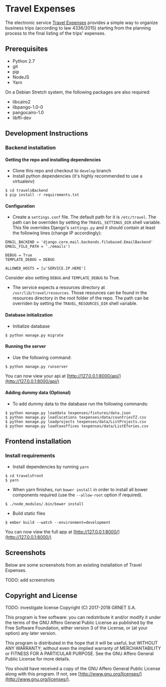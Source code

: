 # Travel Expenses

The electronic service [Travel Expenses](https://travelexpenses.grnet.gr/ui/auth/login) provides a simple way to organize business trips (according to law 4336/2015) starting from the planning process to the final listing of the trips' expenses.

## Prerequisites

* Python 2.7
* git
* pip
* NodeJS
* Yarn

On a Debian Stretch system, the following packages are also required:
* libcairo2
* libpango-1.0-0
* pangocairo-1.0
* libffi-dev

## Development Instructions

### Backend installation

#### Getting the repo and installing dependencies

* Clone this repo and checkout to `develop` branch
* Install python dependencies (it's highly recommended to use a virtualenv)
```
$ cd travelsBackend
$ pip install -r requirements.txt
```

#### Configuration

* Create a `settings.conf` file. The default path for it is `/etc/travel`. The path can be overriden by setting the `TRAVEL_SETTINGS_DIR` shell variable. This file overrides Django's `settings.py` and it should contain at least the following lines (change IP accordingly):
```
EMAIL_BACKEND = 'django.core.mail.backends.filebased.EmailBackend'
EMAIL_FILE_PATH = './emails')

DEBUG = True
TEMPLATE_DEBUG = DEBUG

ALLOWED_HOSTS = [u'SERVICE.IP.HERE']
```
Consider also setting `DEBUG` and `TEMPLATE_DEBUG` to True.

* The service expects a resources directory at `/usr/lib/travel/resources`. Those resources can be found in the resources directory in the root folder of the repo. The path can be overriden by setting the `TRAVEL_RESOURCES_DIR` shell variable.

#### Database initialization

* Initialize database
```
$ python manage.py migrate
```

#### Running the server

* Use the following command:
```
$ python manage.py runserver
```
You can now view your api at [http://127.0.0.1:8000/api/](http://127.0.0.1:8000/api/)

#### Adding dummy data (Optional)

* To add dummy data to the database run the following commands:
```
$ python manage.py loaddata texpenses/fixtures/data.json
$ python manage.py loadlocations texpenses/data/countriesTZ.csv
$ python manage.py loadprojects texpenses/data/ListProjects.csv
$ python manage.py loadtaxoffices texpenses/data/ListEfories.csv
```

## Frontend installation

### Install requirements

* Install dependencies by running `yarn`
```
$ cd travelsFront
$ yarn
```
* When yarn finishes, run `bower install` in order to install all bower components required (use the `--allow-root` option if required).
```
$ ./node_modules/.bin/bower install
```

* Build static files
```
$ ember build --watch --environment=development
```

You can now view the full app at [http://127.0.0.1:8000/](http://127.0.0.1:8000/)

## Screenshots

Below are some screenshots from an existing installation of Travel Expenses.

TODO: add screenshots

## Copyright and License

TODO: investigate license
Copyright (C) 2017-2018 GRNET S.A.

This program is free software: you can redistribute it and/or modify
it under the terms of the GNU Affero General Public License as
published by the Free Software Foundation, either version 3 of the
License, or (at your option) any later version.

This program is distributed in the hope that it will be useful,
but WITHOUT ANY WARRANTY; without even the implied warranty of
MERCHANTABILITY or FITNESS FOR A PARTICULAR PURPOSE.  See the
GNU Affero General Public License for more details.

You should have received a copy of the GNU Affero General Public License
along with this program.  If not, see [http://www.gnu.org/licenses/](http://www.gnu.org/licenses/).
